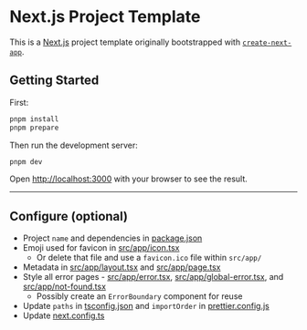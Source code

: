 # Next.js Project Template

This is a [Next.js](https://nextjs.org/) project template originally bootstrapped with [`create-next-app`](https://github.com/vercel/next.js/tree/canary/packages/create-next-app).

## Getting Started

First:

```bash
pnpm install
pnpm prepare
```

Then run the development server:

```bash
pnpm dev
```

Open [http://localhost:3000](http://localhost:3000) with your browser to see the result.

---

## Configure (optional)

- Project `name` and dependencies in [package.json](package.json)
- Emoji used for favicon in [src/app/icon.tsx](src/app/icon.tsx)
  - Or delete that file and use a `favicon.ico` file within `src/app/`
- Metadata in [src/app/layout.tsx](src/app/layout.tsx) and [src/app/page.tsx](src/app/page.tsx)
- Style all error pages - [src/app/error.tsx](src/app/error.tsx), [src/app/global-error.tsx](src/app/global-error.tsx), and [src/app/not-found.tsx](src/app/not-found.tsx)
  - Possibly create an `ErrorBoundary` component for reuse
- Update `paths` in [tsconfig.json](tsconfig.json) and `importOrder` in [prettier.config.js](prettier.config.js)
- Update [next.config.ts](next.config.ts)

